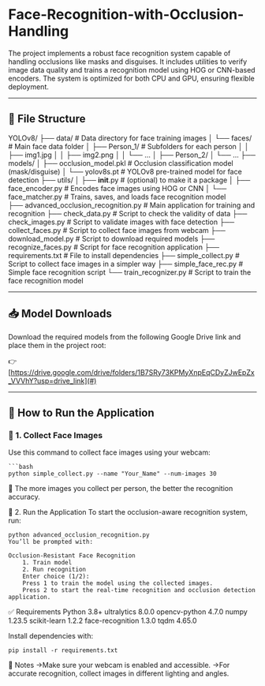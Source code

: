 # Face-Recognition-with-Occlusion-Handling
The project implements a robust face recognition system capable of handling occlusions like masks and disguises. It includes utilities to verify image data quality and trains a recognition model using HOG or CNN-based encoders. The system is optimized for both CPU and GPU, ensuring flexible deployment.

---

## 📁 File Structure


YOLOv8/
├── data/                              # Data directory for face training images
│   └── faces/                         # Main face data folder
│       ├── Person_1/                  # Subfolders for each person
│       │   ├── img1.jpg
│       │   ├── img2.png
│       │   └── ...
│       ├── Person_2/
│       └── ...
├── models/
│   ├── occlusion_model.pkl            # Occlusion classification model (mask/disguise)
│   └── yolov8s.pt                     # YOLOv8 pre-trained model for face detection
├── utils/ 
│   ├── __init__.py                    # (optional) to make it a package 
│   ├── face_encoder.py                # Encodes face images using HOG or CNN
│   └── face_matcher.py                # Trains, saves, and loads face recognition model                  
├── advanced_occlusion_recognition.py  # Main application for training and recognition
├── check_data.py                      # Script to check the validity of data
├── check_images.py                    # Script to validate images with face detection
├── collect_faces.py                   # Script to collect face images from webcam
├── download_model.py                  # Script to download required models
├── recognize_faces.py                 # Script for face recognition application
├── requirements.txt                   # File to install dependencies
├── simple_collect.py                  # Script to collect face images in a simpler way
├── simple_face_rec.py                 # Simple face recognition script
└── train_recognizer.py                # Script to train the face recognition model

---


## 📥 Model Downloads

Download the required models from the following Google Drive link and place them in the project root:

👉 [https://drive.google.com/drive/folders/1B7SRy73KPMyXnpEqCDyZJwEpZx_VVVhY?usp=drive_link](#) 

---

## 🚀 How to Run the Application

### 📸 1. Collect Face Images

Use this command to collect face images using your webcam:

    ```bash
    python simple_collect.py --name "Your_Name" --num-images 30
🔁 The more images you collect per person, the better the recognition accuracy.

🧠 2. Run the Application
To start the occlusion-aware recognition system, run:

    python advanced_occlusion_recognition.py
    You’ll be prompted with:

    Occlusion-Resistant Face Recognition
        1. Train model 
        2. Run recognition
        Enter choice (1/2): 
        Press 1 to train the model using the collected images.
        Press 2 to start the real-time recognition and occlusion detection application.

✅ Requirements
Python 3.8+
ultralytics 8.0.0
opencv-python 4.7.0
numpy 1.23.5
scikit-learn 1.2.2
face-recognition 1.3.0
tqdm 4.65.0

Install dependencies with:

    pip install -r requirements.txt

📌 Notes
->Make sure your webcam is enabled and accessible.
->For accurate recognition, collect images in different lighting and angles.
